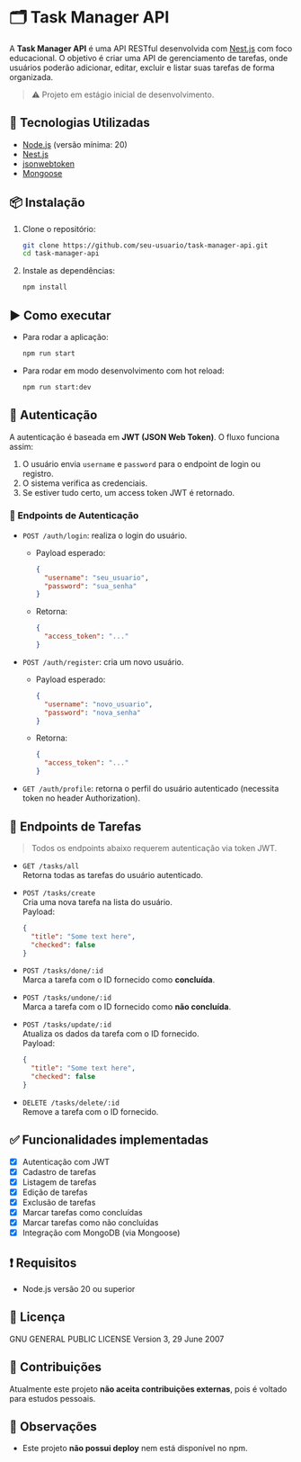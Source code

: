 # 🗂️ Task Manager API

A **Task Manager API** é uma API RESTful desenvolvida com [Nest.js](https://nestjs.com/) com foco educacional. O objetivo é criar uma API de gerenciamento de tarefas, onde usuários poderão adicionar, editar, excluir e listar suas tarefas de forma organizada.

> ⚠️ Projeto em estágio inicial de desenvolvimento.


## 🚀 Tecnologias Utilizadas

- [Node.js](https://nodejs.org/) (versão mínima: 20)
- [Nest.js](https://nestjs.com/)
- [jsonwebtoken](https://github.com/auth0/node-jsonwebtoken)
- [Mongoose](https://mongoosejs.com/)

## 📦 Instalação

1. Clone o repositório:
   ```bash
   git clone https://github.com/seu-usuario/task-manager-api.git
   cd task-manager-api
   ```

2. Instale as dependências:
   ```bash
   npm install
   ```

## ▶️ Como executar

- Para rodar a aplicação:
  ```bash
  npm run start
  ```

- Para rodar em modo desenvolvimento com hot reload:
  ```bash
  npm run start:dev
  ```

## 🧪 Autenticação

A autenticação é baseada em **JWT (JSON Web Token)**. O fluxo funciona assim:

1. O usuário envia `username` e `password` para o endpoint de login ou registro.
2. O sistema verifica as credenciais.
3. Se estiver tudo certo, um access token JWT é retornado.

### 🔐 Endpoints de Autenticação

- `POST /auth/login`: realiza o login do usuário.
  - Payload esperado:
    ```json
    {
      "username": "seu_usuario",
      "password": "sua_senha"
    }
    ```
  - Retorna:
    ```json
    {
      "access_token": "..."
    }
    ```

- `POST /auth/register`: cria um novo usuário.
  - Payload esperado:
    ```json
    {
      "username": "novo_usuario",
      "password": "nova_senha"
    }
    ```
  - Retorna:
    ```json
    {
      "access_token": "..."
    }
    ```

- `GET /auth/profile`: retorna o perfil do usuário autenticado (necessita token no header Authorization).

## 📡 Endpoints de Tarefas

> Todos os endpoints abaixo requerem autenticação via token JWT.

- `GET /tasks/all`  
  Retorna todas as tarefas do usuário autenticado.

- `POST /tasks/create`  
  Cria uma nova tarefa na lista do usuário.  
  Payload:
  ```json
  {
    "title": "Some text here",
    "checked": false
  }
  ```

- `POST /tasks/done/:id`  
  Marca a tarefa com o ID fornecido como **concluída**.

- `POST /tasks/undone/:id`  
  Marca a tarefa com o ID fornecido como **não concluída**.

- `POST /tasks/update/:id`  
  Atualiza os dados da tarefa com o ID fornecido.  
  Payload:
  ```json
  {
    "title": "Some text here",
    "checked": false
  }
  ```

- `DELETE /tasks/delete/:id`  
  Remove a tarefa com o ID fornecido.

## ✅ Funcionalidades implementadas

- [x] Autenticação com JWT  
- [x] Cadastro de tarefas  
- [x] Listagem de tarefas  
- [x] Edição de tarefas  
- [x] Exclusão de tarefas  
- [x] Marcar tarefas como concluídas  
- [x] Marcar tarefas como não concluídas  
- [x] Integração com MongoDB (via Mongoose)

## ❗ Requisitos

- Node.js versão 20 ou superior

## 📄 Licença

GNU GENERAL PUBLIC LICENSE Version 3, 29 June 2007

## 🤝 Contribuições

Atualmente este projeto **não aceita contribuições externas**, pois é voltado para estudos pessoais.

## 📌 Observações
  
- Este projeto **não possui deploy** nem está disponível no npm.
